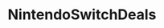 ---
title: NintendoSwitchDeals
crosslinks:
- NintendoSwitch
- hardwareswap
- GameSale
- SaltLakeCity
- nintendo
- funny
- GameStop
- consoledeals
---